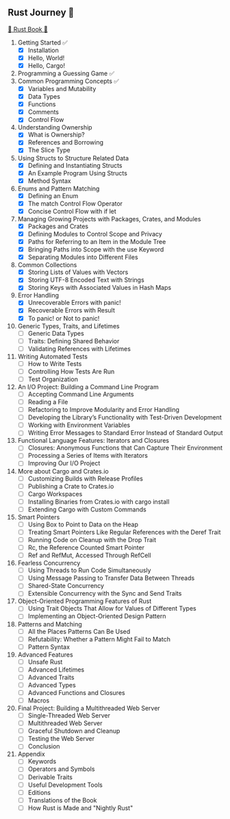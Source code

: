 ## Rust Journey :rocket:

[:book: Rust Book :book:](https://doc.rust-lang.org/book/)

1. Getting Started :white_check_mark:
   - [x] Installation
   - [x] Hello, World!
   - [x] Hello, Cargo!
2. Programming a Guessing Game :white_check_mark:
3. Common Programming Concepts :white_check_mark:
   - [x] Variables and Mutability
   - [x] Data Types
   - [x] Functions
   - [x] Comments
   - [x] Control Flow
4. Understanding Ownership
   - [x] What is Ownership?
   - [x] References and Borrowing
   - [x] The Slice Type
5. Using Structs to Structure Related Data
   - [x] Defining and Instantiating Structs
   - [x] An Example Program Using Structs
   - [x] Method Syntax
6. Enums and Pattern Matching
   - [x] Defining an Enum
   - [x] The match Control Flow Operator
   - [x] Concise Control Flow with if let
7. Managing Growing Projects with Packages, Crates, and Modules
   - [x] Packages and Crates
   - [x] Defining Modules to Control Scope and Privacy
   - [x] Paths for Referring to an Item in the Module Tree
   - [x] Bringing Paths into Scope with the use Keyword
   - [x] Separating Modules into Different Files
8. Common Collections
   - [x] Storing Lists of Values with Vectors
   - [x] Storing UTF-8 Encoded Text with Strings
   - [x] Storing Keys with Associated Values in Hash Maps
9. Error Handling
   - [x] Unrecoverable Errors with panic!
   - [x] Recoverable Errors with Result
   - [x] To panic! or Not to panic!
10. Generic Types, Traits, and Lifetimes
    - [ ] Generic Data Types
    - [ ] Traits: Defining Shared Behavior
    - [ ] Validating References with Lifetimes
11. Writing Automated Tests
    - [ ] How to Write Tests
    - [ ] Controlling How Tests Are Run
    - [ ] Test Organization
12. An I/O Project: Building a Command Line Program
    - [ ] Accepting Command Line Arguments
    - [ ] Reading a File
    - [ ] Refactoring to Improve Modularity and Error Handling
    - [ ] Developing the Library’s Functionality with Test-Driven Development
    - [ ] Working with Environment Variables
    - [ ] Writing Error Messages to Standard Error Instead of Standard Output
13. Functional Language Features: Iterators and Closures
    - [ ] Closures: Anonymous Functions that Can Capture Their Environment
    - [ ] Processing a Series of Items with Iterators
    - [ ] Improving Our I/O Project
14. More about Cargo and Crates.io
    - [ ] Customizing Builds with Release Profiles
    - [ ] Publishing a Crate to Crates.io
    - [ ] Cargo Workspaces
    - [ ] Installing Binaries from Crates.io with cargo install
    - [ ] Extending Cargo with Custom Commands
15. Smart Pointers
    - [ ] Using Box<T> to Point to Data on the Heap
    - [ ] Treating Smart Pointers Like Regular References with the Deref Trait
    - [ ] Running Code on Cleanup with the Drop Trait
    - [ ] Rc<T>, the Reference Counted Smart Pointer
    - [ ] Ref<T> and RefMut<T>, Accessed Through RefCell<T>
16. Fearless Concurrency
    - [ ] Using Threads to Run Code Simultaneously
    - [ ] Using Message Passing to Transfer Data Between Threads
    - [ ] Shared-State Concurrency
    - [ ] Extensible Concurrency with the Sync and Send Traits
17. Object-Oriented Programming Features of Rust
    - [ ] Using Trait Objects That Allow for Values of Different Types
    - [ ] Implementing an Object-Oriented Design Pattern
18. Patterns and Matching
    - [ ] All the Places Patterns Can Be Used
    - [ ] Refutability: Whether a Pattern Might Fail to Match
    - [ ] Pattern Syntax
19. Advanced Features
    - [ ] Unsafe Rust
    - [ ] Advanced Lifetimes
    - [ ] Advanced Traits
    - [ ] Advanced Types
    - [ ] Advanced Functions and Closures
    - [ ] Macros
20. Final Project: Building a Multithreaded Web Server
    - [ ] Single-Threaded Web Server
    - [ ] Multithreaded Web Server
    - [ ] Graceful Shutdown and Cleanup
    - [ ] Testing the Web Server
    - [ ] Conclusion
21. Appendix
    - [ ] Keywords
    - [ ] Operators and Symbols
    - [ ] Derivable Traits
    - [ ] Useful Development Tools
    - [ ] Editions
    - [ ] Translations of the Book
    - [ ] How Rust is Made and "Nightly Rust"
